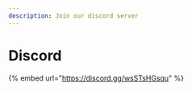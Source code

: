 ```yaml
---
description: Join our discord server
---
```


# Discord

{% embed url="https://discord.gg/wsSTsHGsqu" %}
